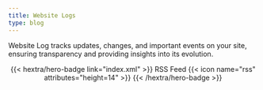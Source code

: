 ```yaml
---
title: Website Logs
type: blog
---
```


Website Log tracks updates, changes, and important events on your site, ensuring transparency and providing insights into its evolution.

<div style="text-align: center; margin-top: 1em;">
{{< hextra/hero-badge link="index.xml" >}}
  <span>RSS Feed</span>
  {{< icon name="rss" attributes="height=14" >}}
{{< /hextra/hero-badge >}}
</div>